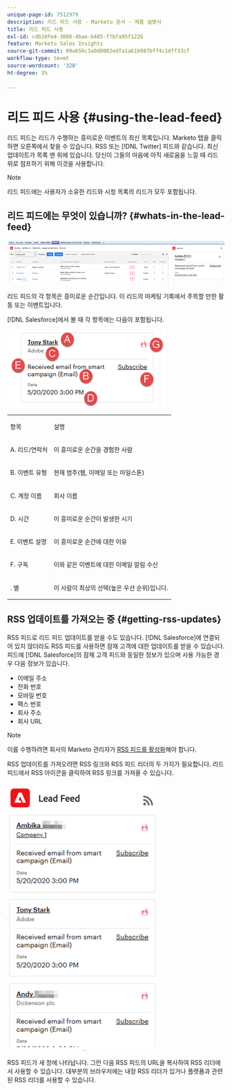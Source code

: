 ```yaml
---
unique-page-id: 7512979
description: 리드 피드 사용 - Marketo 문서 - 제품 설명서
title: 리드 피드 사용
exl-id: cdb10fe4-3006-4bae-b485-f7bfa95f1226
feature: Marketo Sales Insights
source-git-commit: 09a656c3a0d0002edfa1a61b987bff4c1dff33cf
workflow-type: tm+mt
source-wordcount: '328'
ht-degree: 3%

---
```


# 리드 피드 사용 {#using-the-lead-feed}

리드 피드는 리드가 수행하는 흥미로운 이벤트의 최신 목록입니다. Marketo 탭을 클릭하면 오른쪽에서 찾을 수 있습니다. RSS 또는 [!DNL Twitter] 피드와 같습니다. 최신 업데이트가 목록 맨 위에 있습니다. 당신이 그들의 마음에 아직 새로움을 느낄 때 리드 위로 점프하기 위해 이것을 사용합니다.

>[!NOTE]
>
>리드 피드에는 사용자가 소유한 리드와 시청 목록의 리드가 모두 포함됩니다.

## 리드 피드에는 무엇이 있습니까? {#whats-in-the-lead-feed}

![](assets/using-the-lead-feed-1.png)

리드 피드의 각 항목은 흥미로운 순간입니다. 이 리드의 마케팅 기록에서 주목할 만한 활동 또는 이벤트입니다.

[!DNL Salesforce]에서 볼 때 각 항목에는 다음이 포함됩니다.

![](assets/using-the-lead-feed-2.png)

<table>
 <colgroup>
  <col>
  <col>
 </colgroup>
 <tbody>
  <tr>
   <td><p>항목</p></td>
   <td><p>설명</p></td>
  </tr>
  <tr>
   <td><p>A. 리드/연락처</p></td>
   <td><p>이 흥미로운 순간을 경험한 사람</p></td>
  </tr>
  <tr>
   <td><p>B. 이벤트 유형</p></td>
   <td><p>현재 범주(웹, 이메일 또는 마일스톤)</p></td>
  </tr>
  <tr>
   <td><p>C. 계정 이름</p></td>
   <td><p>회사 이름</p></td>
  </tr>
  <tr>
   <td><p>D. 시간</p></td>
   <td><p>이 흥미로운 순간이 발생한 시기</p></td>
  </tr>
  <tr>
   <td><p>E. 이벤트 설명</p></td>
   <td><p>이 흥미로운 순간에 대한 이유</p></td>
  </tr>
  <tr>
   <td><p>F. 구독</p></td>
   <td><p>이와 같은 이벤트에 대한 이메일 알림 수신</p></td>
  </tr>
  <tr>
   <td><p>. 별</p></td>
   <td><p>이 사람이 최상의 선택(높은 우선 순위)입니다.</p></td>
  </tr>
 </tbody>
</table>

## RSS 업데이트를 가져오는 중 {#getting-rss-updates}

RSS 피드로 리드 피드 업데이트를 받을 수도 있습니다.  [!DNL Salesforce]에 연결되어 있지 않더라도 RSS 피드를 사용하면 잠재 고객에 대한 업데이트를 받을 수 있습니다. 피드에 [!DNL Salesforce]의 잠재 고객 피드와 동일한 정보가 있으며 사용 가능한 경우 다음 정보가 있습니다.

* 이메일 주소
* 전화 번호
* 모바일 번호
* 팩스 번호
* 회사 주소
* 회사 URL

>[!NOTE]
>
>이를 수행하려면 회사의 Marketo 관리자가 [RSS 피드를 활성화](/help/marketo/product-docs/marketo-sales-insight/msi-for-salesforce/features/msi-configuration-tab/enable-rss-for-sales-insight.md)해야 합니다.

RSS 업데이트를 가져오려면 RSS 링크와 RSS 피드 리더의 두 가지가 필요합니다. 리드 피드에서 RSS 아이콘을 클릭하여 RSS 링크를 가져올 수 있습니다.

![](assets/using-the-lead-feed-3.png)

RSS 피드가 새 창에 나타납니다. 그런 다음 RSS 피드의 URL을 복사하여 RSS 리더에서 사용할 수 있습니다. 대부분의 브라우저에는 내장 RSS 리더가 있거나 플랫폼과 관련된 RSS 리더를 사용할 수 있습니다.
